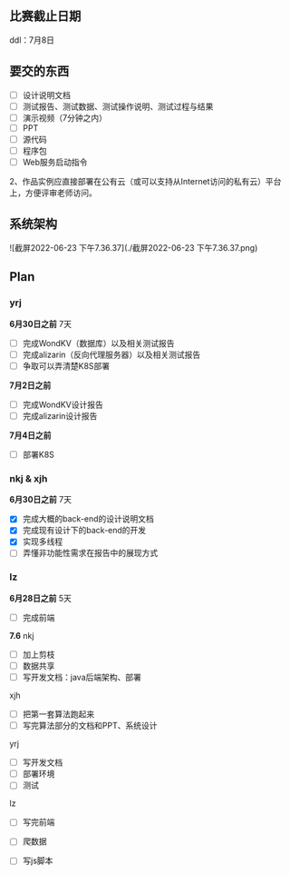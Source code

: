 ## 比赛截止日期

ddl：7月8日

## 要交的东西

- [ ] 设计说明文档
- [ ] 测试报告、测试数据、测试操作说明、测试过程与结果
- [ ] 演示视频（7分钟之内）
- [ ] PPT
- [ ] 源代码
- [ ] 程序包
- [ ] Web服务启动指令

2、作品实例应直接部署在公有云（或可以支持从Internet访问的私有云）平台上，方便评审老师访问。

## 系统架构

![截屏2022-06-23 下午7.36.37](./截屏2022-06-23 下午7.36.37.png)

## Plan

### yrj

**6月30日之前** 7天

- [ ] 完成WondKV（数据库）以及相关测试报告
- [ ] 完成alizarin（反向代理服务器）以及相关测试报告
- [ ] 争取可以弄清楚K8S部署

**7月2日之前** 

- [ ] 完成WondKV设计报告
- [ ] 完成alizarin设计报告

**7月4日之前**

- [ ] 部署K8S

### nkj & xjh

**6月30日之前** 7天

- [x] 完成大概的back-end的设计说明文档
- [x] 完成现有设计下的back-end的开发
- [x] 实现多线程
- [ ] 弄懂非功能性需求在报告中的展现方式

### lz

**6月28日之前** 5天

- [ ] 完成前端


**7.6** 
nkj
- [ ] 加上剪枝
- [ ] 数据共享
- [ ] 写开发文档：java后端架构、部署

xjh
- [ ] 把第一套算法跑起来
- [ ] 写完算法部分的文档和PPT、系统设计

yrj
- [ ] 写开发文档
- [ ] 部署环境
- [ ] 测试

lz
- [ ] 写完前端
- [ ] 爬数据
- [ ] 写js脚本

